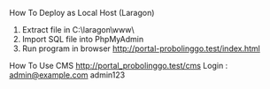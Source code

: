 How To Deploy as Local Host (Laragon)
1. Extract file in C:\laragon\www\
2. Import SQL file into PhpMyAdmin
3. Run program in browser http://portal-probolinggo.test/index.html

How To Use CMS
http://portal_probolinggo.test/cms
Login :   admin@example.com
          admin123
